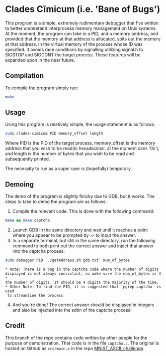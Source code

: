 # Clades Cīmicum (i.e. 'Bane of Bugs')
This program is a simple, extremely rudimentary debugger that I've written to better understand interprocess memory management on Unix systems.
At the moment, the program can take in a PID, and a memory address, and provided that the memory at that address is allocated, spits out the memory at that address, in the virtual memory of the process whose ID was specified. It avoids race conditions by signalling utilizing signal.h to SIGSTOP and SIGCONT the target process. These features will be expanded upon in the near future.

## Compilation
To compile the program simply run:
```sh
make
```
## Usage
Using this program is relatively simple, the usage statement is as follows:
```sh
sudo clades-cimicum PID memory_offset length 
```
Where PID is the PID of the target process, memory_offset is the memory address that you wish to be read(in hexadecimal, at the moment sans '0x'), and length is the number of bytes that you wish to be read and subsequently printed. 

The necessity to run as a super user is (hopefully) temporary.

## Demoing 
The demo of the program is slightly finicky due to GDB, but it works. The steps
to take to demo the program are as follows:

1. Compile the relevant code. This is done with the following command: 
```sh
make && make captcha
```
2. Launch GDB in the same directory and wait until it reaches a point where you
appear to be prompted by `>>` to input the answer.
3. In a separate terminal, but still in the same directory, run the following
command to both print out the correct answer and inject that answer into the
captcha process:
```sh
sudo debugger PID `./getAddress.sh gdb.txt` num_of_bytes
```
	* Note: There is a bug in the captcha code where the number of digits
	displayed is not always consistant, so make sure the num_of_bytes is 4 * 
	the number of digits. It should be 4 digits the majority of the time.
	* Other Note: To find the PID, it is suggested that `pgrep captcha` is used
	 to streamline the process
4. And you're done! The correct answer should be displayed in integers and also
   be injected into the sdtin of the captcha process!

## Credit
This branch of the repo contains code written by other people for the purpose of
demonstration. That code is in the file `captcha.c`. The original is hosted on
Github as `src/main.c` in the repo
[MNIST_ASCII_challenge](https://github.com/scvalencia/MNIST_ASCII_challenge).

